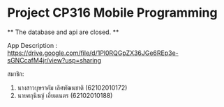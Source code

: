 # Project CP316 Mobile Programming

** The database and api are closed. **

App Description : https://drive.google.com/file/d/1Pl0RQGpZX36JGe6REp3e-sGNCcafM4jr/view?usp=sharing

สมาชิก: 
1) นางสาวบุษราคัม เลิศพัฒนชาติ (62102010172)  
2) นายศกุนิชญ์ เอี่ยมเนตร (62102010188)
